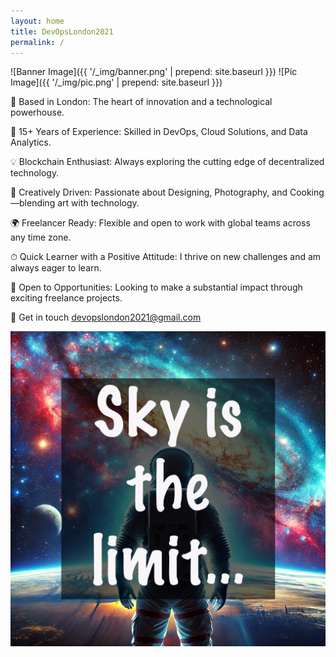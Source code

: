```yaml
---
layout: home
title: DevOpsLondon2021
permalink: /
---
```

![Banner Image]({{ '/_img/banner.png' | prepend: site.baseurl }})
![Pic Image]({{ '/_img/pic.png' | prepend: site.baseurl }})

📍 Based in London: The heart of innovation and a technological powerhouse.

🔧 15+ Years of Experience: Skilled in DevOps, Cloud Solutions, and Data Analytics.

💡 Blockchain Enthusiast: Always exploring the cutting edge of decentralized technology.

🎨 Creatively Driven: Passionate about Designing, Photography, and Cooking—blending art with technology.

🌍 Freelancer Ready: Flexible and open to work with global teams across any time zone.

⏱ Quick Learner with a Positive Attitude: I thrive on new challenges and am always eager to learn.

🤝 Open to Opportunities: Looking to make a substantial impact through exciting freelance projects.

📧 Get in touch devopslondon2021@gmail.com

![Inspiration](./_img/pic.png)